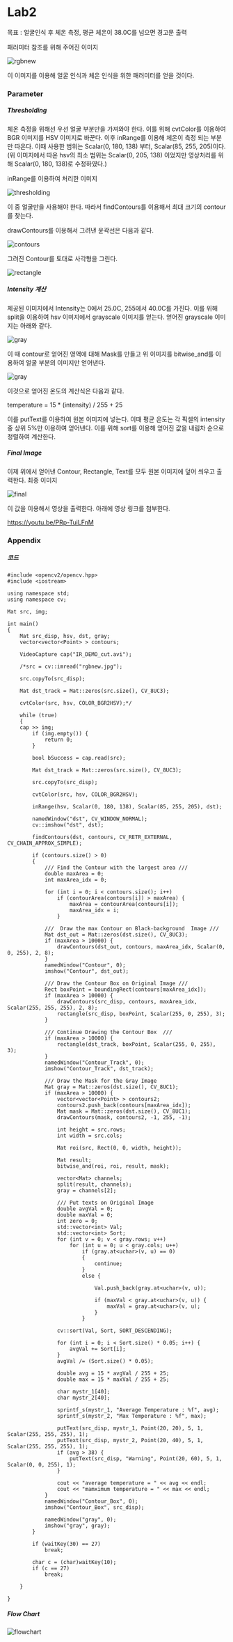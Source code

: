 <!--21700150 김인웅-->

Lab2
======

목표 : 얼굴인식 후 체온 측정, 평균 체온이 38.0C를 넘으면 경고문 출력  

패러미터 참조를 위해 주어진 이미지

![rgbnew](https://user-images.githubusercontent.com/80805040/161732103-73dd3293-0daa-468a-be67-7028b3f36f3e.jpg)

이 이미지를 이용해 얼굴 인식과 체온 인식을 위한 패러미터를 얻을 것이다. 

### Parameter

##### Thresholding  

체온 측정을 위해선 우선 얼굴 부분만을 가져와야 한다. 이를 위해 cvtColor를 이용하여 BGR 이미지를 HSV 이미지로 바꾼다. 이후 inRange를 이용해 체온이 측정 되는 부분만 따온다. 이때 사용한 범위는 Scalar(0, 180, 138) 부터, Scalar(85, 255, 205)이다.(위 이미지에서 따온 hsv의 최소 범위는 Scalar(0, 205, 138) 이었지만 영상처리를 위해 Scalar(0, 180, 138)로 수정하였다.)

inRange를 이용하여 처리한 이미지

![thresholding](https://user-images.githubusercontent.com/80805040/161735083-0b0aaf24-dfea-44e8-8679-67a8fc3384e5.png)

이 중 얼굴만을 사용해야 한다. 따라서 findContours를 이용해서 최대 크기의 contour를 찾는다.

drawContours를 이용해서 그려낸 윤곽선은 다음과 같다.

![contours](https://user-images.githubusercontent.com/80805040/161737214-0e20b4e9-4535-43a7-9d82-e721a96a44a0.png)

그려진 Contour를 토대로 사각형을 그린다.

![rectangle](https://user-images.githubusercontent.com/80805040/161742380-9dfdd9bd-378d-4753-9ecb-1f149010d45f.png)

##### Intensity 계산  

제공된 이미지에서 Intensity는 0에서 25.0C, 255에서 40.0C를 가진다. 이를 위해 split을 이용하여 hsv 이미지에서 grayscale 이미지를 얻는다. 얻어진 grayscale 이미지는 아래와 같다.

![gray](https://user-images.githubusercontent.com/80805040/161745274-b00c839a-a4d5-4b53-b075-9b3e8426e1fc.jpg) 

이 때 contour로 얻어진 영역에 대해 Mask를 만들고 위 이미지를 bitwise_and를 이용하여 얼굴 부분의 이미지만 얻어낸다.

![gray](https://user-images.githubusercontent.com/80805040/161745976-f64452bf-bd07-443d-b333-159a94a5cd04.png)

이것으로 얻어진 온도의 계산식은 다음과 같다.

temperature = 15 * (intensity) / 255 + 25

이를 putText를 이용하여 원본 이미지에 넣는다. 이때 평균 온도는 각 픽셀의 intensity 중 상위 5%만 이용하여 얻어낸다. 이를 위해 sort를 이용해 얻어진 값을 내림차 순으로 정렬하여 계산한다.


##### Final Image  

이제 위에서 얻어낸 Contour, Rectangle, Text를 모두 원본 이미지에 덮어 씌우고 출력한다.
최종 이미지

![final](https://user-images.githubusercontent.com/80805040/161746704-7d3b54d2-f774-425f-8b41-62ac3c39c99b.png)



이 값을 이용해서 영상을 출력한다. 아래에 영상 링크를 첨부한다.  

https://youtu.be/PRp-TuiLFnM

### Appendix

##### 코드

    #include <opencv2/opencv.hpp>
    #include <iostream>
    
    using namespace std;
    using namespace cv;
    
    Mat src, img;
    
    int main()
    {
        Mat src_disp, hsv, dst, gray;
        vector<vector<Point> > contours;
    
        VideoCapture cap("IR_DEMO_cut.avi");
    
        /*src = cv::imread("rgbnew.jpg");
    
        src.copyTo(src_disp);
    
        Mat dst_track = Mat::zeros(src.size(), CV_8UC3);
    
        cvtColor(src, hsv, COLOR_BGR2HSV);*/
    
        while (true)
        {
        cap >> img;
            if (img.empty()) {
                return 0;
            }
    
            bool bSuccess = cap.read(src);
    
            Mat dst_track = Mat::zeros(src.size(), CV_8UC3);
    
            src.copyTo(src_disp);
    
            cvtColor(src, hsv, COLOR_BGR2HSV);
    
            inRange(hsv, Scalar(0, 180, 138), Scalar(85, 255, 205), dst);
    
            namedWindow("dst", CV_WINDOW_NORMAL);
            cv::imshow("dst", dst);
    
            findContours(dst, contours, CV_RETR_EXTERNAL, CV_CHAIN_APPROX_SIMPLE);
    
            if (contours.size() > 0)
            {
                /// Find the Contour with the largest area ///
                double maxArea = 0;
                int maxArea_idx = 0;
    
                for (int i = 0; i < contours.size(); i++)
                    if (contourArea(contours[i]) > maxArea) {
                        maxArea = contourArea(contours[i]);
                        maxArea_idx = i;
                    }
    
                ///  Draw the max Contour on Black-background  Image ///
                Mat dst_out = Mat::zeros(dst.size(), CV_8UC3);
                if (maxArea > 10000) {
                    drawContours(dst_out, contours, maxArea_idx, Scalar(0, 0, 255), 2, 8);
                }
                namedWindow("Contour", 0);
                imshow("Contour", dst_out);
    
                /// Draw the Contour Box on Original Image ///
                Rect boxPoint = boundingRect(contours[maxArea_idx]);
                if (maxArea > 10000) {
                    drawContours(src_disp, contours, maxArea_idx, Scalar(255, 255, 255), 2, 8);
                    rectangle(src_disp, boxPoint, Scalar(255, 0, 255), 3);
                }
    
                /// Continue Drawing the Contour Box  ///
                if (maxArea > 10000) {
                    rectangle(dst_track, boxPoint, Scalar(255, 0, 255), 3);
                }
                namedWindow("Contour_Track", 0);
                imshow("Contour_Track", dst_track);
    
                /// Draw the Mask for the Gray Image
                Mat gray = Mat::zeros(dst.size(), CV_8UC1);
                if (maxArea > 10000) {
                    vector<vector<Point> > contours2;
                    contours2.push_back(contours[maxArea_idx]);
                    Mat mask = Mat::zeros(dst.size(), CV_8UC1);
                    drawContours(mask, contours2, -1, 255, -1);
    
                    int height = src.rows;
                    int width = src.cols;
    
                    Mat roi(src, Rect(0, 0, width, height));
    
                    Mat result;
                    bitwise_and(roi, roi, result, mask);
    
                    vector<Mat> channels;
                    split(result, channels);
                    gray = channels[2];
    
                    /// Put texts on Original Image
                    double avgVal = 0;
                    double maxVal = 0;
                    int zero = 0;
                    std::vector<int> Val;
                    std::vector<int> Sort;
                    for (int v = 0; v < gray.rows; v++)
                        for (int u = 0; u < gray.cols; u++)
                            if (gray.at<uchar>(v, u) == 0)
                            {
                                continue;
                            }
                            else {
    
                                Val.push_back(gray.at<uchar>(v, u));
    
                                if (maxVal < gray.at<uchar>(v, u)) {
                                    maxVal = gray.at<uchar>(v, u);
                                }
                            }
    
                    cv::sort(Val, Sort, SORT_DESCENDING);
    
                    for (int i = 0; i < Sort.size() * 0.05; i++) {
                        avgVal += Sort[i];
                    }
                    avgVal /= (Sort.size() * 0.05);
    
                    double avg = 15 * avgVal / 255 + 25;
                    double max = 15 * maxVal / 255 + 25;
    
                    char mystr_1[40];
                    char mystr_2[40];
    
                    sprintf_s(mystr_1, "Average Temperature : %f", avg);
                    sprintf_s(mystr_2, "Max Temperature : %f", max);
    
                    putText(src_disp, mystr_1, Point(20, 20), 5, 1, Scalar(255, 255, 255), 1);
                    putText(src_disp, mystr_2, Point(20, 40), 5, 1, Scalar(255, 255, 255), 1);
                    if (avg > 38) {
                        putText(src_disp, "Warning", Point(20, 60), 5, 1, Scalar(0, 0, 255), 1);
                    }
    
                    cout << "average temperature = " << avg << endl;
                    cout << "mamximum temperature = " << max << endl;
                }
                namedWindow("Contour_Box", 0);
                imshow("Contour_Box", src_disp);
    
                namedWindow("gray", 0);
                imshow("gray", gray);
            }
    
            if (waitKey(30) == 27)
                break;
    
            char c = (char)waitKey(10);
            if (c == 27)
                break;
    
        }
    
    }


##### Flow Chart

![flowchart](https://user-images.githubusercontent.com/80805040/161751699-2f91a0fd-970a-4654-894a-32e68c9e0fa2.png)
